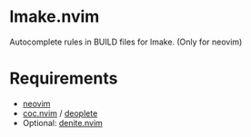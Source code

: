 # lmake.nvim

Autocomplete rules in BUILD files for lmake. (Only for neovim)

# Requirements
- [neovim](https://github.com/neovim/neovim)
- [coc.nvim](https://github.com/neoclide/coc.nvim) / [deoplete](https://github.com/Shougo/denite.nvim)
- Optional: [denite.nvim](https://github.com/Shougo/denite.nvim)
